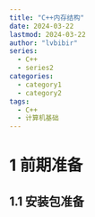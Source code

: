 ```yaml
---
title: "C++内存结构"
date: 2024-03-22
lastmod: 2024-03-22
author: "lvbibir"
series:
  - C++
  - series2
categories:
  - category1
  - category2
tags:
  - C++
  - 计算机基础
---
```


# 1 前期准备

## 1.1 安装包准备